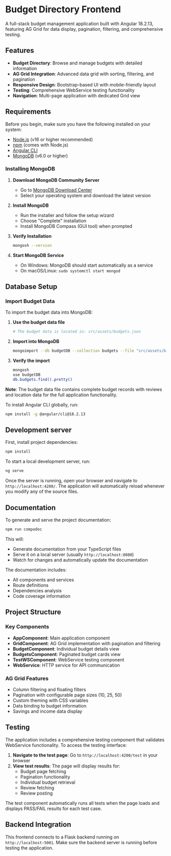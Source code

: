 # Budget Directory Frontend

A full-stack budget management application built with Angular 18.2.13, featuring AG Grid for data display, pagination, filtering, and comprehensive testing.

## Features

- **Budget Directory**: Browse and manage budgets with detailed information
- **AG Grid Integration**: Advanced data grid with sorting, filtering, and pagination
- **Responsive Design**: Bootstrap-based UI with mobile-friendly layout
- **Testing**: Comprehensive WebService testing functionality
- **Navigation**: Multi-page application with dedicated Grid view

## Requirements

Before you begin, make sure you have the following installed on your system:

- [Node.js](https://nodejs.org/) (v16 or higher recommended)
- [npm](https://www.npmjs.com/) (comes with Node.js)
- [Angular CLI](https://angular.io/cli)
- [MongoDB](https://www.mongodb.com/try/download/community) (v6.0 or higher)

### Installing MongoDB

1. **Download MongoDB Community Server**
   - Go to [MongoDB Download Center](https://www.mongodb.com/try/download/community)
   - Select your operating system and download the latest version

2. **Install MongoDB**
   - Run the installer and follow the setup wizard
   - Choose "Complete" installation
   - Install MongoDB Compass (GUI tool) when prompted

3. **Verify Installation**
   ```bash
   mongosh --version
   ```

4. **Start MongoDB Service**
   - On Windows: MongoDB should start automatically as a service
   - On macOS/Linux: `sudo systemctl start mongod`

## Database Setup

### Import Budget Data

To import the budget data into MongoDB:

1. **Use the budget data file**
   ```bash
   # The budget data is located in: src/assets/budgets.json
   ```

2. **Import into MongoDB**
   ```bash
   mongoimport --db budgetDB --collection budgets --file "src/assets/budgets.json" --jsonArray
   ```

3. **Verify the import**
   ```bash
   mongosh
   use budgetDB
   db.budgets.find().pretty()
   ```

**Note**: The budget data file contains complete budget records with reviews and location data for the full application functionality.



To install Angular CLI globally, run:

```bash
npm install -g @angular/cli@18.2.13
```

## Development server

First, install project dependencies:

```bash
npm install
```

To start a local development server, run:

```bash
ng serve
```

Once the server is running, open your browser and navigate to `http://localhost:4200/`. The application will automatically reload whenever you modify any of the source files.

## Documentation

To generate and serve the project documentation:

```bash
npm run compodoc
```

This will:
- Generate documentation from your TypeScript files
- Serve it on a local server (usually `http://localhost:8080`)
- Watch for changes and automatically update the documentation

The documentation includes:
- All components and services
- Route definitions
- Dependencies analysis
- Code coverage information

## Project Structure

### Key Components
- **AppComponent**: Main application component
- **GridComponent**: AG Grid implementation with pagination and filtering
- **BudgetComponent**: Individual budget details view
- **BudgetsComponent**: Paginated budget cards view
- **TestWSComponent**: WebService testing component
- **WebService**: HTTP service for API communication

### AG Grid Features
- Column filtering and floating filters
- Pagination with configurable page sizes (10, 25, 50)
- Custom theming with CSS variables
- Data binding to budget information
- Savings and income data display


## Testing

The application includes a comprehensive testing component that validates WebService functionality. To access the testing interface:

1. **Navigate to the test page**: Go to `http://localhost:4200/test` in your browser
2. **View test results**: The page will display results for:
   - Budget page fetching
   - Pagination functionality
   - Individual budget retrieval
   - Review fetching
   - Review posting

The test component automatically runs all tests when the page loads and displays PASS/FAIL results for each test case.

## Backend Integration

This frontend connects to a Flask backend running on `http://localhost:5001`. Make sure the backend server is running before testing the application.